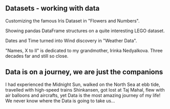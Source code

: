 ## Datasets - working with data
Customizing the famous Iris Dataset in "Flowers and Numbers".

Showing pandas DataFrame structures on a quite interesting LEGO dataset.

Dates and Time turned into Wind discovery in "Weather Data".

"Names, X to II" is dedicated to my grandmother, Irinka Nedyalkova. Three decades far and still so close.
## Data is on a journey, we are just the companions
I had experienced the Midnight Sun, walked on the North Sea at ebb tide, travelled with high-speed trains Shinkansen, got lost at Taj Mahal, flew with air balloons and aircrafts, yet Data is the most amazing journey of my life! We never know where the Data is going to take us...

